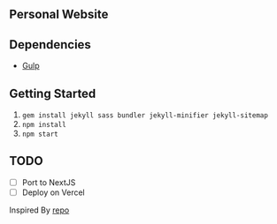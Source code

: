 ## Personal Website

## Dependencies

- [Gulp](https://gulpjs.com/)

## Getting Started

1.  `gem install jekyll sass bundler jekyll-minifier jekyll-sitemap`
2.  `npm install`
3.  `npm start`

## TODO
- [ ] Port to NextJS
- [ ] Deploy on Vercel

Inspired By [repo](https://github.com/bchiang7/v3)
